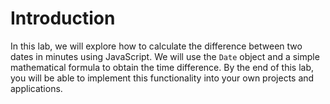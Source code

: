 # Introduction

In this lab, we will explore how to calculate the difference between two dates in minutes using JavaScript. We will use the `Date` object and a simple mathematical formula to obtain the time difference. By the end of this lab, you will be able to implement this functionality into your own projects and applications.
